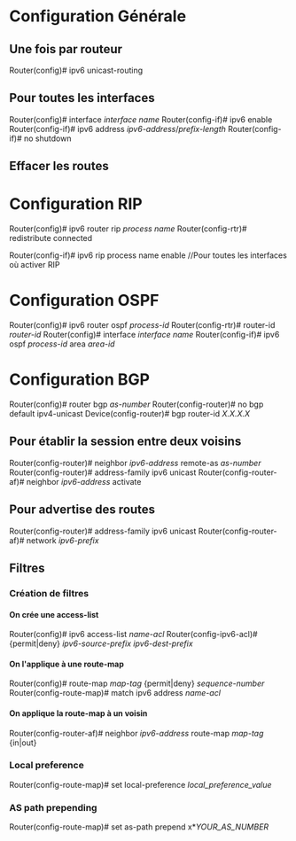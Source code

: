 # Configuration Générale

## Une fois par routeur
Router(config)# ipv6 unicast-routing
## Pour toutes les interfaces
Router(config)# interface _interface name_
Router(config-if)# ipv6 enable
Router(config-if)# ipv6 address _ipv6-address_/_prefix-length_
Router(config-if)# no shutdown

## Effacer les routes

# Configuration RIP

Router(config)# ipv6 router rip _process name_
Router(config-rtr)# redistribute connected

Router(config-if)# ipv6 rip process name enable //Pour toutes les interfaces où activer RIP

# Configuration OSPF

Router(config)# ipv6 router ospf _process-id_
Router(config-rtr)# router-id _router-id_
Router(config)# interface _interface name_
Router(config-if)# ipv6 ospf _process-id_ area _area-id_
# Configuration BGP

Router(config)# router bgp _as-number_
Router(config-router)# no bgp default ipv4-unicast 
Device(config-router)# bgp router-id _X.X.X.X_
## Pour établir la session entre deux voisins
Router(config-router)# neighbor _ipv6-address_ remote-as _as-number_
Router(config-router)# address-family ipv6 unicast
Router(config-router-af)# neighbor _ipv6-address_ activate
## Pour advertise des routes
Router(config-router)# address-family ipv6 unicast
Router(config-router-af)# network _ipv6-prefix_

## Filtres
### Création de filtres
#### On crée une access-list
Router(config)# ipv6 access-list _name-acl_
Router(config-ipv6-acl)# {permit|deny} _ipv6-source-prefix_ _ipv6-dest-prefix_
#### On l'applique à une route-map
Router(config)# route-map _map-tag_ {permit|deny} _sequence-number_
Router(config-route-map)# match ipv6 address _name-acl_
#### On applique la route-map à un voisin
Router(config-router-af)# neighbor _ipv6-address_ route-map _map-tag_ {in|out}
### Local preference
Router(config-route-map)# set local-preference _local_preference_value_
### AS path prepending
Router(config-route-map)# set as-path prepend x*_YOUR_AS_NUMBER_
